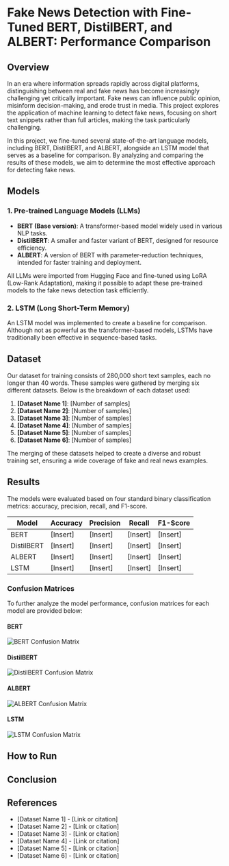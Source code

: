 # Fake News Detection with Fine-Tuned BERT, DistilBERT, and ALBERT: Performance Comparison

## Overview

In an era where information spreads rapidly across digital platforms, distinguishing between real and fake news has become increasingly challenging yet critically important. Fake news can influence public opinion, misinform decision-making, and erode trust in media. This project explores the application of machine learning to detect fake news, focusing on short text snippets rather than full articles, making the task particularly challenging.

In this project, we fine-tuned several state-of-the-art language models, including BERT, DistilBERT, and ALBERT, alongside an LSTM model that serves as a baseline for comparison. By analyzing and comparing the results of these models, we aim to determine the most effective approach for detecting fake news.

## Models

### 1. Pre-trained Language Models (LLMs)
- **BERT (Base version)**: A transformer-based model widely used in various NLP tasks.
- **DistilBERT**: A smaller and faster variant of BERT, designed for resource efficiency.
- **ALBERT**: A version of BERT with parameter-reduction techniques, intended for faster training and deployment.

All LLMs were imported from Hugging Face and fine-tuned using LoRA (Low-Rank Adaptation), making it possible to adapt these pre-trained models to the fake news detection task efficiently.

### 2. LSTM (Long Short-Term Memory)
An LSTM model was implemented to create a baseline for comparison. Although not as powerful as the transformer-based models, LSTMs have traditionally been effective in sequence-based tasks.

## Dataset

Our dataset for training consists of 280,000 short text samples, each no longer than 40 words. These samples were gathered by merging six different datasets. Below is the breakdown of each dataset used:

1. **[Dataset Name 1]**: [Number of samples]
2. **[Dataset Name 2]**: [Number of samples]
3. **[Dataset Name 3]**: [Number of samples]
4. **[Dataset Name 4]**: [Number of samples]
5. **[Dataset Name 5]**: [Number of samples]
6. **[Dataset Name 6]**: [Number of samples]

The merging of these datasets helped to create a diverse and robust training set, ensuring a wide coverage of fake and real news examples.

## Results

The models were evaluated based on four standard binary classification metrics: accuracy, precision, recall, and F1-score. 

| Model       | Accuracy | Precision | Recall | F1-Score |
|-------------|----------|-----------|--------|----------|
| BERT        | [Insert] | [Insert]  | [Insert] | [Insert] |
| DistilBERT  | [Insert] | [Insert]  | [Insert] | [Insert] |
| ALBERT      | [Insert] | [Insert]  | [Insert] | [Insert] |
| LSTM        | [Insert] | [Insert]  | [Insert] | [Insert] |

### Confusion Matrices

To further analyze the model performance, confusion matrices for each model are provided below:

#### BERT
![BERT Confusion Matrix](path/to/bert_confusion_matrix.png)

#### DistilBERT
![DistilBERT Confusion Matrix](path/to/distilbert_confusion_matrix.png)

#### ALBERT
![ALBERT Confusion Matrix](path/to/albert_confusion_matrix.png)

#### LSTM
![LSTM Confusion Matrix](path/to/lstm_confusion_matrix.png)

## How to Run



## Conclusion


## References
- [Dataset Name 1] - [Link or citation]
- [Dataset Name 2] - [Link or citation]
- [Dataset Name 3] - [Link or citation]
- [Dataset Name 4] - [Link or citation]
- [Dataset Name 5] - [Link or citation]
- [Dataset Name 6] - [Link or citation]
